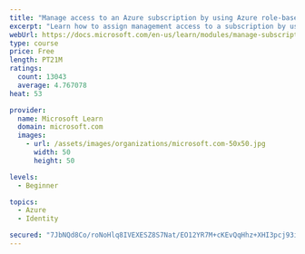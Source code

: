 ```yaml
---
title: "Manage access to an Azure subscription by using Azure role-based access control (RBAC)"
excerpt: "Learn how to assign management access to a subscription by using Azure role-based access control."
webUrl: https://docs.microsoft.com/en-us/learn/modules/manage-subscription-access-azure-rbac/
type: course
price: Free
length: PT21M
ratings:
  count: 13043
  average: 4.767078
heat: 53

provider:
  name: Microsoft Learn
  domain: microsoft.com
  images:
    - url: /assets/images/organizations/microsoft.com-50x50.jpg
      width: 50
      height: 50

levels:
  - Beginner

topics:
  - Azure
  - Identity

secured: "7JbNQd8Co/roNoHlq8IVEXESZ8S7Nat/EO12YR7M+cKEvQqHhz+XHI3pcj93iHEMBIV9lWeyUD4GW4jFDzXgB6tffrfMqLEnz3ssq+FWCjg7IOBajbalo1bZAKOqfcZ4M+5ookf4CgyjA+RrU/6UcCMqrD/4ucaAtu7kEjql3DnBQvjSj0iSkY9uRet5UFTnz+tanoxJAPC7IVr7Os1FHtfgFB1KCwNV7wIsDFHiy5/rTe8neOxLhlt/pM23xYIwS4GciwSdlaS2QRiKIJwnHp5ZeFMZMj6NO1XQ4ErN4xY2PqlRuOFabweaj4vT34cCnH7/Y4BhS7fUboYe1l5kEjKYccDlgzGTxZbsJWVKUraHnlLmjFuUR9piZQVfLCAGRjcdcH5LjmpkaDdOJlnNQ37onbAku8L0LbZygzEvGXw=;36W8PEx0BXIRqYjMXy/dQA=="
---
```



